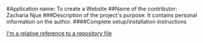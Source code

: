 #Application name: To create a Website
##Name of the contributor: Zacharia Njue
###Description of the project's purpose: It contains personal information on the author.
####Complete setup/installation instructions

[I'm a relative reference to a repository file](css/style.css)
